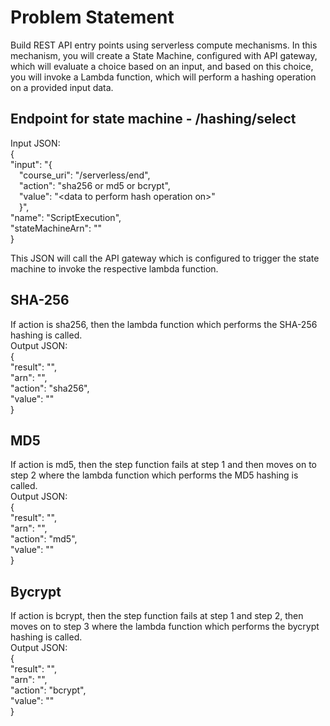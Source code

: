 # Problem Statement
Build REST API entry points using serverless compute mechanisms. In this mechanism, you will create a State Machine, configured with API gateway, which will evaluate a choice
based on an input, and based on this choice, you will invoke a Lambda function, which will perform a hashing operation on a provided input data.

## Endpoint for state machine - /hashing/select
Input JSON:  
{  
"input": "{  
&emsp;"course_uri": "<URL of My App API>/serverless/end",  
&emsp;"action": "sha256 or md5 or bcrypt",  
&emsp;"value": "\<data to perform hash operation on>"  
&emsp;}",  
"name": "ScriptExecution",  
"stateMachineArn": "<State Machine ARN that you sent>"  
}  

This JSON will call the API gateway which is configured to trigger the state machine to invoke the respective lambda function.

## SHA-256
If action is sha256, then the lambda function which performs the SHA-256 hashing is called.  
Output JSON:  
{    
"result": "<hashed value>",  
"arn": "<ARN of your SHA-256 Lambda function >",  
"action": "sha256",  
"value": "<data to perform hash operation on>"  
}

## MD5
If action is md5, then the step function fails at step 1 and then moves on to step 2 where the lambda function which performs the MD5 hashing is called.  
Output JSON:  
{  
"result": "<hashed value>",  
"arn": "<ARN of your MD5 Lambda function>",  
"action": "md5",  
"value": "<data to perform hash operation on>"  
}

## Bycrypt
If action is bcrypt, then the step function fails at step 1 and step 2, then moves on to step 3 where the lambda function which performs the bycrypt hashing is called.  
Output JSON:  
{  
"result": "<hashed value>",  
"arn": "<ARN of your bcrypt Lambda function >",  
"action": "bcrypt",  
"value": "<data to perform hash operation on>"  
}
